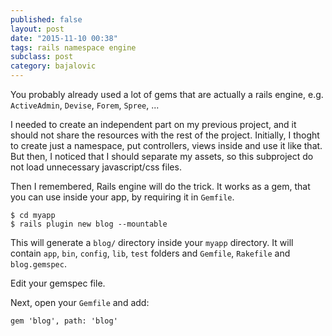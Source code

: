```yaml
---
published: false
layout: post
date: "2015-11-10 00:38"
tags: rails namespace engine
subclass: post
category: bajalovic
---
```


You probably already used a lot of gems that are actually a rails engine, e.g. `ActiveAdmin`, `Devise`, `Forem`, `Spree`, ...

I needed to create an independent part on my previous project, and it should not share the resources with the rest of the project. Initially, I thoght to create just a namespace, put controllers, views inside and use it like that. But then, I noticed that I should separate my assets, so this subproject do not load unnecessary javascript/css files. 

Then I remembered, Rails engine will do the trick. It works as a gem, that you can use inside your app, by requiring it in `Gemfile`.

~~~shell
$ cd myapp
$ rails plugin new blog --mountable
~~~

This will generate a `blog/` directory inside your `myapp` directory. It will contain `app`, `bin`, `config`, `lib`, `test` folders and `Gemfile`, `Rakefile` and `blog.gemspec`.

Edit your gemspec file.

Next, open your `Gemfile` and add:

~~~
gem 'blog', path: 'blog'
~~~
